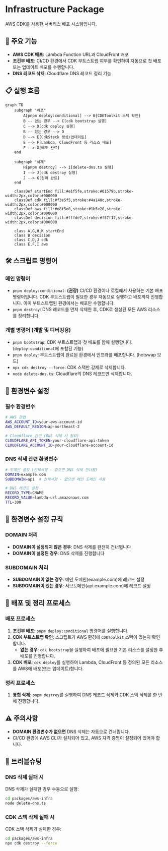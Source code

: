 # Infrastructure Package

AWS CDK를 사용한 서버리스 배포 시스템입니다.

## 🚀 주요 기능

- **AWS CDK 배포**: Lambda Function URL과 CloudFront 배포
- **조건부 배포**: CI/CD 환경에서 CDK 부트스트랩 여부를 확인하여 자동으로 첫 배포 또는 업데이트 배포를 수행합니다.
- **DNS 레코드 삭제**: Cloudflare DNS 레코드 정리 기능

## 📋 실행 흐름

```mermaid
graph TD
    subgraph "배포"
        A[pnpm deploy:conditional] --> B{CDKToolkit 스택 확인}
        B -- 없는 경우 --> C[cdk bootstrap 실행]
        C --> D[cdk deploy 실행]
        B -- 있는 경우 --> D
        D --> E[CdkStack 생성/업데이트]
        E --> F[Lambda, CloudFront 등 리소스 배포]
        F --> G[배포 완료]
    end

    subgraph "삭제"
        H[pnpm destroy] --> I[delete-dns.ts 실행]
        I --> J[cdk destroy 실행]
        J --> K[정리 완료]
    end

    classDef startEnd fill:#e1f5fe,stroke:#01579b,stroke-width:2px,color:#000000
    classDef cdk fill:#f3e5f5,stroke:#4a148c,stroke-width:2px,color:#000000
    classDef aws fill:#e8f5e8,stroke:#1b5e20,stroke-width:2px,color:#000000
    classDef decision fill:#fffde7,stroke:#f57f17,stroke-width:2px,color:#000000

    class A,G,H,K startEnd
    class B decision
    class C,D,J cdk
    class E,F,I aws
```

## 🛠️ 스크립트 명령어

### 메인 명령어
- `pnpm deploy:conditional`: **(권장)** CI/CD 환경이나 로컬에서 사용하는 기본 배포 명령어입니다. CDK 부트스트랩이 필요한 경우 자동으로 실행하고 배포까지 진행합니다. 이미 부트스트랩된 환경에서는 배포만 수행합니다.
- `pnpm destroy`: DNS 레코드를 먼저 삭제한 후, CDK로 생성된 모든 AWS 리소스를 정리합니다.

### 개별 명령어 (개발 및 디버깅용)
- `pnpm bootstrap`: CDK 부트스트랩과 첫 배포를 함께 실행합니다. (`deploy:conditional`에 포함된 기능)
- `pnpm deploy`: 부트스트랩이 완료된 환경에서 인프라를 배포합니다. (hotswap 모드)
- `npx cdk destroy --force`: CDK 스택만 강제로 삭제합니다.
- `node delete-dns.ts`: Cloudflare의 DNS 레코드만 삭제합니다.

## 🔧 환경변수 설정

### 필수 환경변수
```bash
# AWS 관련
AWS_ACCOUNT_ID=your-aws-account-id
AWS_DEFAULT_REGION=ap-northeast-2

# Cloudflare 관련 (DNS 삭제 시 필요)
CLOUDFLARE_API_TOKEN=your-cloudflare-api-token
CLOUDFLARE_ACCOUNT_ID=your-cloudflare-account-id
```

### DNS 삭제 관련 환경변수
```bash
# 도메인 설정 (선택사항 - 없으면 DNS 삭제 건너뜀)
DOMAIN=example.com
SUBDOMAIN=api  # 선택사항 - 없으면 메인 도메인 사용

# DNS 레코드 설정
RECORD_TYPE=CNAME
RECORD_VALUE=lambda-url.amazonaws.com
TTL=300
```

## 📝 환경변수 설정 규칙

### DOMAIN 처리
- **DOMAIN이 설정되지 않은 경우**: DNS 삭제를 완전히 건너뜁니다
- **DOMAIN이 설정된 경우**: DNS 삭제를 진행합니다

### SUBDOMAIN 처리
- **SUBDOMAIN이 없는 경우**: 메인 도메인(example.com)에 레코드 설정
- **SUBDOMAIN이 있는 경우**: 서브도메인(api.example.com)에 레코드 설정

## 🔄 배포 및 정리 프로세스

### 배포 프로세스
1. **조건부 배포**: `pnpm deploy:conditional` 명령어를 실행합니다.
2. **CDK 부트스트랩 확인**: 스크립트가 AWS 환경에 `CDKToolkit` 스택이 있는지 확인합니다.
    - **없는 경우**: `cdk bootstrap`을 실행하여 배포에 필요한 기본 리소스를 설정한 후 배포를 진행합니다.
3. **CDK 배포**: `cdk deploy`를 실행하여 Lambda, CloudFront 등 정의된 모든 리소스를 AWS에 배포(또는 업데이트)합니다.

### 정리 프로세스
1. **통합 삭제**: `pnpm destroy`를 실행하여 DNS 레코드 삭제와 CDK 스택 삭제를 한 번에 진행합니다.

## ⚠️ 주의사항

- **DOMAIN 환경변수가 없으면** DNS 삭제는 자동으로 건너뜁니다.
- CI/CD 환경에 AWS CLI가 설치되어 있고, AWS 자격 증명이 설정되어 있어야 합니다.

## 🚨 트러블슈팅

### DNS 삭제 실패 시
DNS 삭제가 실패한 경우 수동으로 실행:
```bash
cd packages/aws-infra
node delete-dns.ts
```

### CDK 스택 삭제 실패 시
CDK 스택 삭제가 실패한 경우:
```bash
cd packages/aws-infra
npx cdk destroy --force
```
